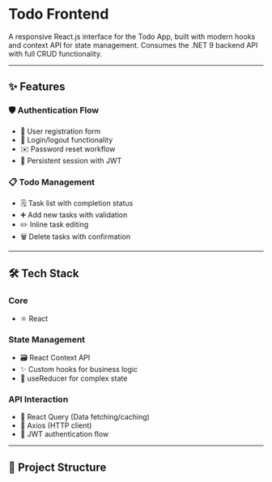 # Todo Frontend

A responsive React.js interface for the Todo App, built with modern hooks and context API for state management. Consumes the .NET 9 backend API with full CRUD functionality.



---

## ✨ Features

### 🛡️ Authentication Flow
- 📝 User registration form
- 🔑 Login/logout functionality
- ✉️ Password reset workflow
- 🔄 Persistent session with JWT

### 📋 Todo Management
- 🗒️ Task list with completion status
- ➕ Add new tasks with validation
- ✏️ Inline task editing
- 🗑️ Delete tasks with confirmation


---

## 🛠️ Tech Stack

### Core
- ⚛️ React 

### State Management
- 🗃️ React Context API
- ✨ Custom hooks for business logic
- 🔄 useReducer for complex state

### API Interaction
- 🔄 React Query (Data fetching/caching)
- 🔐 Axios (HTTP client)
- 📡 JWT authentication flow

---

## 📂 Project Structure
